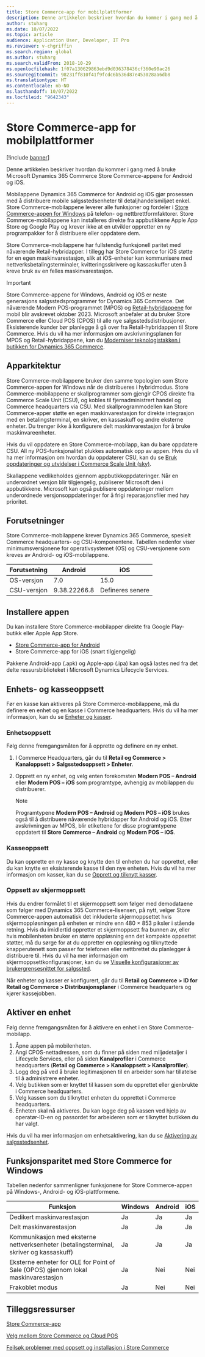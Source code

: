 ```yaml
---
title: Store Commerce-app for mobilplattformer
description: Denne artikkelen beskriver hvordan du kommer i gang med å bruke Microsoft Dynamics 365 Commerce Store Commerce-appen for Android og iOS.
author: stuharg
ms.date: 10/07/2022
ms.topic: article
audience: Application User, Developer, IT Pro
ms.reviewer: v-chgriffin
ms.search.region: global
ms.author: stuharg
ms.search.validFrom: 2018-10-29
ms.openlocfilehash: 1f07a130629863ebd9d036378436cf360e90ac26
ms.sourcegitcommit: 98231ff810f41f9fcdc6b536d87e453028aa6db8
ms.translationtype: HT
ms.contentlocale: nb-NO
ms.lasthandoff: 10/07/2022
ms.locfileid: "9642343"
---
```

# <a name="store-commerce-app-for-mobile-platforms"></a>Store Commerce-app for mobilplattformer

[!include [banner](../includes/banner.md)]

Denne artikkelen beskriver hvordan du kommer i gang med å bruke Microsoft Dynamics 365 Commerce Store Commerce-appene for Android og iOS.

Mobilappene Dynamics 365 Commerce for Android og iOS gjør prosessen med å distribuere mobile salgsstedsenheter til detaljhandelsmiljøet enkel. Store Commerce-mobilappene leverer alle funksjoner og fordeler i [Store Commerce-appen for Windows](store-commerce.md) på telefon- og nettbrettformfaktorer. Store Commerce-mobilappene kan installeres direkte fra appbutikkene Apple App Store og Google Play og krever ikke at en utvikler oppretter en ny programpakker for å distribuere eller oppdatere dem. 

Store Commerce-mobilappene har fullstendig funksjonell paritet med nåværende Retail-hybridapper. I tillegg har Store Commerce for iOS støtte for en egen maskinvarestasjon, slik at iOS-enheter kan kommunisere med nettverksbetalingsterminaler, kvitteringsskrivere og kassaskuffer uten å kreve bruk av en felles maskinvarestasjon. 

> [!IMPORTANT]
> Store Commerce-appene for Windows, Android og iOS er neste generasjons salgsstedsprogrammer for Dynamics 365 Commerce. Det nåværende Modern POS-programmet (MPOS) og [Retail-hybridappene](hybridapp.md) for mobil blir avskrevet oktober 2023. Microsoft anbefaler at du bruker Store Commerce eller Cloud POS (CPOS) til alle nye salgsstedsdistribusjoner. Eksisterende kunder bør planlegge å gå over fra Retail-hybridappen til Store Commerce. Hvis du vil ha mer informasjon om avskrivningsplanen for MPOS og Retail-hybridappene, kan du [Moderniser teknologistakken i butikken for Dynamics 365 Commerce](https://www.microsoft.com/download/details.aspx?id=103896). 

## <a name="app-architecture"></a>Apparkitektur

Store Commerce-mobilappene bruker den samme topologien som Store Commerce-appen for Windows når de distribueres i hybridmodus. Store Commerce-mobilappene er skallprogrammer som gjengir CPOS direkte fra Commerce Scale Unit (CSU), og kobles til fjernadministrert handel og Commerce headquarters via CSU. Med skallprogrammodellen kan Store Commerce-apper støtte en egen maskinvarestasjon for direkte integrasjon med en betalingsterminal, en skriver, en kassaskuff og andre eksterne enheter. Du trenger ikke å konfigurere delt maskinvarestasjon for å bruke maskinvareenheter. 

Hvis du vil oppdatere en Store Commerce-mobilapp, kan du bare oppdatere CSU. All ny POS-funksjonalitet plukkes automatisk opp av appen. Hvis du vil ha mer informasjon om hvordan du oppdaterer CSU, kan du se [Bruk oppdateringer og utvidelser i Commerce Scale Unit (sky)](../../fin-ops-core/dev-itpro/deployment/update-retail-channel.md).

Skallappene vedlikeholdes gjennom appbutikkoppdateringer. Når en underordnet versjon blir tilgjengelig, publiserer Microsoft den i appbutikkene. Microsoft kan også publisere oppdateringer mellom underordnede versjonsoppdateringer for å frigi reparasjonsfiler med høy prioritet.

## <a name="prerequisites"></a>Forutsetninger

Store Commerce-mobilappene krever Dynamics 365 Commerce, spesielt Commerce headquarters- og CSU-komponentene. Tabellen nedenfor viser minimumsversjonene for operativsystemet (OS) og CSU-versjonene som kreves av Android- og iOS-mobilappene. 

| Forutsetning | Android      | iOS  |
| ------------ | ------------ | ---- |
| OS-versjon   | 7.0          | 15.0 |
| CSU-versjon  | 9.38.22266.8 | Defineres senere  |

## <a name="install-the-app"></a>Installere appen

Du kan installere Store Commerce-mobilapper direkte fra Google Play-butikk eller Apple App Store. 

- [Store Commerce-app for Android](https://aka.ms/storecommerceandroid)
- Store Commerce-app for iOS (snart tilgjengelig)

Pakkene Android-app (.apk) og Apple-app (.ipa) kan også lastes ned fra det delte ressursbiblioteket i Microsoft Dynamics Lifecycle Services. 

## <a name="device-and-register-setup"></a>Enhets- og kasseoppsett

Før en kasse kan aktiveres på Store Commerce-mobilappene, må du definere en enhet og en kasse i Commerce headquarters. Hvis du vil ha mer informasjon, kan du se [Enheter og kasser](../implementation-considerations-devices.md). 

### <a name="device-setup"></a>Enhetsoppsett

Følg denne fremgangsmåten for å opprette og definere en ny enhet.

1. I Commerce Headquarters, går du til **Retail og Commerce \> Kanaloppsett \> Salgsstedsoppsett \> Enheter**. 
1. Opprett en ny enhet, og velg enten forekomsten **Modern POS – Android** eller **Modern POS – iOS** som programtype, avhengig av mobilappen du distribuerer. 

    > [!NOTE] 
    > Programtypene **Modern POS – Android** og **Modern POS – iOS** brukes også til å distribuere nåværende hybridapper for Android og iOS. Etter avskrivningen av MPOS, blir etikettene for disse programtypene oppdatert til **Store Commerce – Android** og **Modern POS – iOS**. 

### <a name="register-setup"></a>Kasseoppsett

Du kan opprette en ny kasse og knytte den til enheten du har opprettet, eller du kan knytte en eksisterende kasse til den nye enheten. Hvis du vil ha mer informasjon om kasser, kan du se [Opprett og tilknytt kasser](../tasks/create-associate-registers.md).

### <a name="screen-layout-setup"></a>Oppsett av skjermoppsett

Hvis du endrer formålet til et skjermoppsett som følger med demodataene som følger med Dynamics 365 Commerce-lisensen, på nytt, velger Store Commerce-appen automatisk det inkluderte skjermoppsettet hvis skjermoppløsningen på enheten er mindre enn 480 &times; 853 piksler i stående retning. Hvis du imidlertid oppretter et skjermoppsett fra bunnen av, eller hvis mobilenheten bruker en større oppløsning enn det kompakte oppsettet støtter, må du sørge for at du oppretter en oppløsning og tilknyttede knapperutenett som passer for telefonen eller nettbrettet du planlegger å distribuere til. Hvis du vil ha mer informasjon om skjermoppsettkonfigurasjoner, kan du se [Visuelle konfigurasjoner av brukergrensesnittet for salgssted](../pos-screen-layouts.md). 

Når enheter og kasser er konfigurert, går du til **Retail og Commerce \> ID for Retail og Commerce \> Distribusjonsplaner** i Commerce headquarters og kjører kassejobben.

## <a name="activate-a-device"></a>Aktiver en enhet

Følg denne fremgangsmåten for å aktivere en enhet i en Store Commerce-mobilapp.

1. Åpne appen på mobilenheten.
1. Angi CPOS-nettadressen, som du finner på siden med miljødetaljer i Lifecycle Services, eller på siden **Kanalprofiler** i Commerce headquarters (**Retail og Commerce \> Kanaloppsett \> Kanalprofiler**).
1. Logg deg på ved å bruke legitimasjonen til en arbeider som har tillatelse til å administrere enheter.
1. Velg butikken som er knyttet til kassen som du opprettet eller gjenbrukte i Commerce headquarters.
1. Velg kassen som du tilknyttet enheten du opprettet i Commerce headquarters.
1. Enheten skal nå aktiveres. Du kan logge deg på kassen ved hjelp av operatør-ID-en og passordet for arbeideren som er tilknyttet butikken du har valgt. 

Hvis du vil ha mer informasjon om enhetsaktivering, kan du se [Aktivering av salgsstedsenhet](retail-device-activation.md#activate-a-modern-pos-or-cloud-pos-device-by-using-guided-activation).

## <a name="feature-parity-with-store-commerce-for-windows"></a>Funksjonsparitet med Store Commerce for Windows

Tabellen nedenfor sammenligner funksjonene for Store Commerce-appen på Windows-, Android- og iOS-plattformene.

| Funksjon                                                                               | Windows | Android | iOS |
| ------------------------------------------------------------------------------------- | ------- | ------- | --- |
| Dedikert maskinvarestasjon                                                            | Ja     | Ja     | Ja |
| Delt maskinvarestasjon                                                               | Ja     | Ja     | Ja |
| Kommunikasjon med eksterne nettverksenheter (betalingsterminal, skriver og kassaskuff) | Ja     | Ja     | Ja |
| Eksterne enheter for OLE for Point of Sale (OPOS) gjennom lokal maskinvarestasjon             | Ja     | Nei      | Nei  |
| Frakoblet modus                                                                          | Ja     | Nei      | Nei  |

## <a name="additional-resources"></a>Tilleggsressurser

[Store Commerce-app](store-commerce.md)

[Velg mellom Store Commerce og Cloud POS](../mpos-or-cpos.md)

[Feilsøk problemer med oppsett og installasjon i Store Commerce](../troubleshoot/store-commerce-setup-installation.md)
